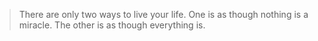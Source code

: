 > There are only two ways to live your life.
  One is as though nothing is a miracle. 
  The other is as though everything is.
